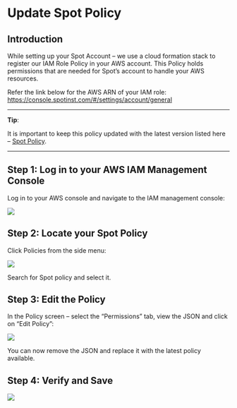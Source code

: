 # Update Spot Policy

## Introduction

While setting up your Spot Account – we use a cloud formation stack to register our IAM Role Policy in your AWS account. This Policy holds permissions that are needed for Spot’s account to handle your AWS resources.

Refer the link below for the AWS ARN of your IAM role:
https://console.spotinst.com/#/settings/account/general

---

**Tip**:

It is important to keep this policy updated with the latest version listed here – [Spot Policy](administration/api/spot-policy-in-aws).

---

## Step 1: Log in to your AWS IAM Management Console

Log in to your AWS console and navigate to the IAM management console:

<img src="/elastigroup/_media/update-spot-policy_1.png" />

## Step 2: Locate your Spot Policy

Click Policies from the side menu:

<img src="/elastigroup/_media/update-spot-policy_2.png" />

Search for Spot policy and select it.

## Step 3: Edit the Policy

In the Policy screen – select the “Permissions” tab, view the JSON and click on “Edit Policy”:

<img src="/elastigroup/_media/update-spot-policy_3.png" />

You can now remove the JSON and replace it with the latest policy available.

## Step 4: Verify and Save

<img src="/elastigroup/_media/update-spot-policy_4.png" />
